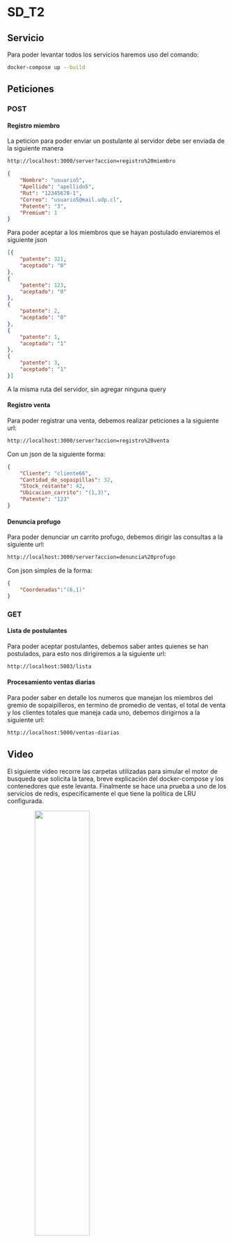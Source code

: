 # SD_T2

## Servicio
Para poder levantar todos los servicios haremos uso del comando:
```sh
docker-compose up --build
```

## Peticiones
### POST
#### Registro miembro
La peticion para poder enviar un postulante al servidor debe ser enviada de la siguiente manera
```sh
http://localhost:3000/server?accion=registro%20miembro
```
```json
{
    "Nombre": "usuario5",
    "Apellido": "apellido5",
    "Rut": "12345678-1",
    "Correo": "usuario5@mail.udp.cl",
    "Patente": "3",
    "Premium": 1
}
```
Para poder aceptar a los miembros que se hayan postulado enviaremos el siguiente json
```json
[{
	"patente": 321,
	"aceptado": "0"
},
{
	"patente": 123,
	"aceptado": "0"
},
{
	"patente": 2,
	"aceptado": "0"
},
{
	"patente": 1,
	"aceptado": "1"
},
{
	"patente": 3,
	"aceptado": "1"
}]
```
A la misma ruta del servidor, sin agregar ninguna query

#### Registro venta
Para poder registrar una venta, debemos realizar peticiones a la siguiente url:
```sh
http://localhost:3000/server?accion=registro%20venta
```
Con un json de la siguiente forma:
```json
{
    "Cliente": "cliente66",
    "Cantidad_de_sopaipillas": 32,
    "Stock_restante": 42,
    "Ubicacion_carrito": "(1,3)",
    "Patente": "123"
}
```
#### Denuncia profugo
Para poder denunciar un carrito profugo, debemos dirigir las consultas a la siguiente url:
```sh
http://localhost:3000/server?accion=denuncia%20profugo
```
Con json simples de la forma:
```json
{
    "Coordenadas":"(6,1)"
}
```
### GET
#### Lista de postulantes
Para poder aceptar postulantes, debemos saber antes quienes se han postulados, para esto nos dirigiremos a la siguiente url:
```sh
http://localhost:5003/lista
```
#### Procesamiento ventas diarias
Para poder saber en detalle los numeros que manejan los miembros del gremio de sopaipilleros, en termino de promedio de ventas, el total de venta y los clientes totales que maneja cada uno, debemos dirigirnos a la siguiente url:
```sh
http://localhost:5000/ventas-diarias
```
## Video
El siguiente video recorre las carpetas utilizadas para simular el motor de busqueda que solicita la tarea, breve explicación del docker-compose y los contenedores que este levanta. 
Finalmente se hace una prueba a uno de los servicios de redis, especificamente el que tiene la politica de LRU configurada.

<div style="text-align:center">
<a href="https://drive.google.com/file/d/1LQv0tc2ccAHVXz33j5_tMLUp2abaTp1d/view?usp=share_link"><img src="https://i.morioh.com/2019/11/18/52dc748d7db2.jpg" align="left" height="50%" width="50%" ></a>
</div>
